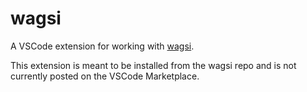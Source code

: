 # wagsi

A VSCode extension for working with [wagsi](https://github.com/mikesol/wagsi).

This extension is meant to be installed from the wagsi repo and is not currently posted on the VSCode Marketplace.